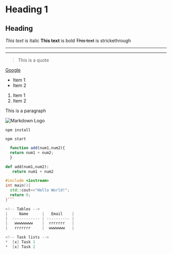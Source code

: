 <!-- Headings -->
# Heading 1
## Heading
<!-- Italics -->
*This text* is italic
**This text** is bold
~~This text~~ is strickethrough

<!-- Horizontal Rule -->

---
___
<!-- Blockquote -->
> This is a quote

<!-- Links -->
[Google](http://www.google.com)

<!-- UL -->
* Item 1
* Item 2

1. Item 1
2. Item 2

<!-- Inline Code Block -->
<p> This is a paragraph</p>
<!-- Images -->

![Markdown Logo](https://markdown-here.com/img/icon256.png)

<!-- Github Markdown -->

<!-- Code Blocks -->
```
npm install

npm start
```

```javascript
  function add(num1,num2){
  return num1 + num2;
  }
```

```Python
def add(num1,num2):
   return num1 + num2
```

```C++
#include <iostream>
int main(){
  std::cout<<"Hello World!";
  return 0;
}```

<!-- Tables -->
|     Name      |   Email    |
|  ------------ | ---------- |
|   wwwwwwww    |  rrrrrrr   |
|   rrrrrrr     |  wwwwwww   |

<!-- Task lists -->
*  [x] Task 1
*  [x] Task 2





   





